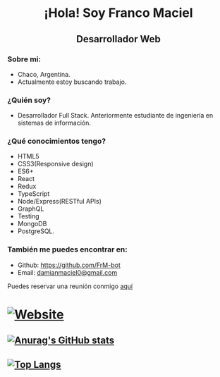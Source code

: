 
<div> 
   <h1 align="center">¡Hola! Soy Franco Maciel</h1>
</div>
<h2 align="center">Desarrollador Web</h2>


### Sobre mi:
- Chaco, Argentina.
- Actualmente estoy buscando trabajo.

### ¿Quién soy?
- Desarrollador Full Stack. Anteriormente estudiante de ingeniería en sistemas de información.

### ¿Qué conocimientos tengo?
- HTML5
- CSS3(Responsive design)
- ES6+
- React
- Redux
- TypeScript
- Node/Express(RESTful APIs)
- GraphQL
- Testing
- MongoDB
- PostgreSQL.

### También me puedes encontrar en:
- Github: https://github.com/FrM-bot
- Email: damianmaciel0@gmail.com

<p>Puedes reservar una reunión conmigo <a href="https://calendly.com/damianmaciel0/30min" target="_blank">aquí</a></p>

# [![Website](https://img.shields.io/badge/website-000000?style=for-the-badge&logo=About.me&logoColor=white)](https://frm-bot.xyz/)

## [![Anurag's GitHub stats](https://github-readme-stats.vercel.app/api?username=FrM-bot&count_private=true&theme=gotham)](https://github.com/FrM-bot)

## [![Top Langs](https://github-readme-stats.vercel.app/api/top-langs/?username=FrM-bot&layout=default&theme=gotham)](https://github.com/FrM-bot)
